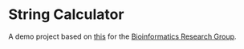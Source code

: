 # String Calculator

A demo project based on [this](http://www.peterprovost.org/blog/2012/05/02/kata-the-only-way-to-learn-tdd/#the-string-calculator-kata) for the [Bioinformatics Research Group](http://brg.byu.edu/).

